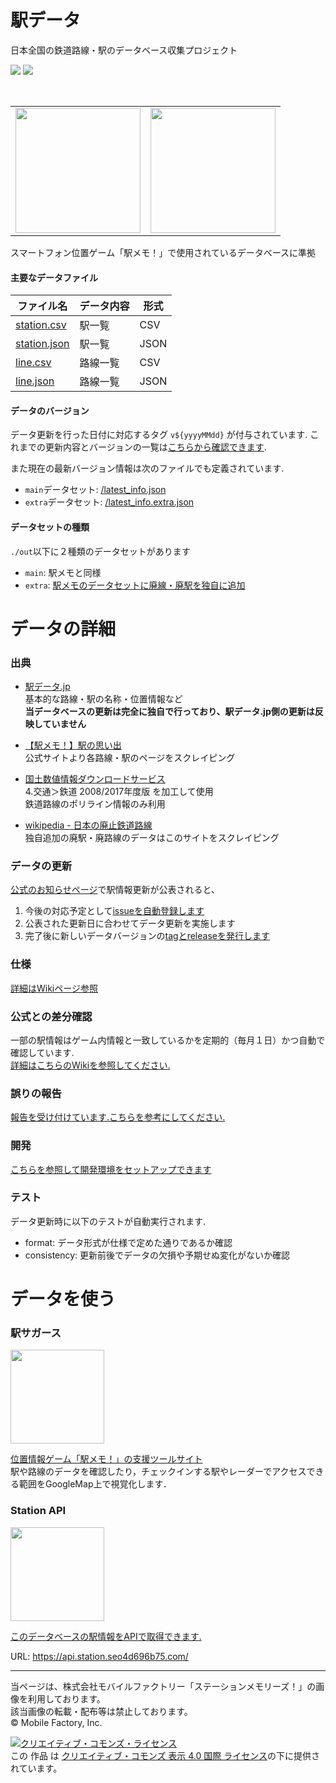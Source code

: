# 駅データ  
日本全国の鉄道路線・駅のデータベース収集プロジェクト  
  
![](https://github.com/Seo-4d696b75/station_database/workflows/test/badge.svg) ![](https://github.com/Seo-4d696b75/station_database/workflows/ekimemo/badge.svg)

<br/>
<table>
  <tr>
    <td><img src="https://user-images.githubusercontent.com/25225028/132442253-e92f5653-f4e9-47e6-9873-87f319513bca.gif" height="200"></td>
    <td><img src="https://user-images.githubusercontent.com/25225028/76631346-e7f67a80-6584-11ea-9f6b-5e8885887363.png" height="200"></td>
  </tr>
</table>

スマートフォン位置ゲーム「駅メモ！」で使用されているデータベースに準拠

#### 主要なデータファイル

| ファイル名 | データ内容 | 形式 |  
|---|---|---|  
|[station.csv](out/main/station.csv)| 駅一覧 | CSV |  
|[station.json](out/main/station.json) | 駅一覧 | JSON |  
|[line.csv](out/main/line.csv)| 路線一覧 | CSV |  
|[line.json](out/main/line.json)| 路線一覧 | JSON |  

#### データのバージョン

データ更新を行った日付に対応するタグ `v${yyyyMMdd}` が付与されています. これまでの更新内容とバージョンの一覧は[こちらから確認できます](https://github.com/Seo-4d696b75/station_database/releases).

また現在の最新バージョン情報は次のファイルでも定義されています.  

- `main`データセット: [/latest_info.json](./latest_info.json)
- `extra`データセット: [/latest_info.extra.json](./latest_info.extra.json)

#### データセットの種類

`./out`以下に２種類のデータセットがあります  
- `main`: 駅メモと同様
- `extra`: [駅メモのデータセットに廃線・廃駅を独自に追加](https://github.com/Seo-4d696b75/station_database/wiki/extra)

# データの詳細
### 出典  

* [駅データ.jp](http://www.ekidata.jp/)  
  基本的な路線・駅の名称・位置情報など  
  **当データベースの更新は完全に独自で行っており、駅データ.jp側の更新は反映していません**

* [【駅メモ！】駅の思い出](https://ekimemo.com/database)  
  公式サイトより各路線・駅のページをスクレイピング

* [国土数値情報ダウンロードサービス](http://nlftp.mlit.go.jp/ksj/index.html)    
  4.交通＞鉄道 2008/2017年度版 を加工して使用  
  鉄道路線のポリライン情報のみ利用
  
* [wikipedia - 日本の廃止鉄道路線](https://ja.wikipedia.org/wiki/%E6%97%A5%E6%9C%AC%E3%81%AE%E5%BB%83%E6%AD%A2%E9%89%84%E9%81%93%E8%B7%AF%E7%B7%9A%E4%B8%80%E8%A6%A7)  
  独自追加の廃駅・廃路線のデータはこのサイトをスクレイピング

### データの更新
[公式のお知らせページ](https://ekimemo.com/news/)で駅情報更新が公表されると、

1. 今後の対応予定として[issueを自動登録します](https://github.com/Seo-4d696b75/station_database/issues?q=is%3Aissue+is%3Aopen+label%3A%E9%A7%85%E6%83%85%E5%A0%B1%E6%9B%B4%E6%96%B0)
2. 公表された更新日に合わせてデータ更新を実施します
3. 完了後に新しいデータバージョンの[tagとreleaseを発行します](https://github.com/Seo-4d696b75/station_database/releases)



### 仕様  
[詳細はWikiページ参照](https://github.com/Seo-4d696b75/station_database/wiki/data)  

### 公式との差分確認
一部の駅情報はゲーム内情報と一致しているかを定期的（毎月１日）かつ自動で確認しています.  
[詳細はこちらのWikiを参照してください.](https://github.com/Seo-4d696b75/station_database/wiki/test_ekimemo)

### 誤りの報告
[報告を受け付けています.こちらを参考にしてください.](./CONTRIBUTING.md)

### 開発
[こちらを参照して開発環境をセットアップできます](./src/README.md)

### テスト
データ更新時に以下のテストが自動実行されます.  

- format: データ形式が仕様で定めた通りであるか確認
- consistency: 更新前後でデータの欠損や予期せぬ変化がないか確認

# データを使う  

### 駅サガース
<img src="https://user-images.githubusercontent.com/25225028/81793250-145a5300-9544-11ea-81fa-bee3a8ecc8ac.png" height="150">  

[位置情報ゲーム「駅メモ！」の支援ツールサイト](https://ekisagasu.seo4d696b75.com/)  
駅や路線のデータを確認したり，チェックインする駅やレーダーでアクセスできる範囲をGoogleMap上で視覚化します．


### Station API
<img src="https://user-images.githubusercontent.com/25225028/172097592-58523958-feb4-4c5a-9a05-0291bca7c31d.png" height="150">

[このデータベースの駅情報をAPIで取得できます.](https://api.station.seo4d696b75.com/docs)  

URL: https://api.station.seo4d696b75.com/

---------------------------

当ページは、株式会社モバイルファクトリー「ステーションメモリーズ！」の画像を利用しております。  
該当画像の転載・配布等は禁止しております。  
© Mobile Factory, Inc.  

<a rel="license" href="http://creativecommons.org/licenses/by/4.0/"><img alt="クリエイティブ・コモンズ・ライセンス" style="border-width:0" src="https://i.creativecommons.org/l/by/4.0/88x31.png" /></a><br />この 作品 は <a rel="license" href="http://creativecommons.org/licenses/by/4.0/">クリエイティブ・コモンズ 表示 4.0 国際 ライセンス</a>の下に提供されています。
